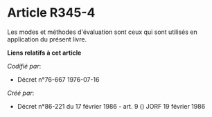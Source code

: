 # Article R345-4

Les modes et méthodes d'évaluation sont ceux qui sont utilisés en application du présent livre.

**Liens relatifs à cet article**

_Codifié par_:

  - Décret n°76-667 1976-07-16

_Créé par_:

  - Décret n°86-221 du 17 février 1986 - art. 9 () JORF 19 février 1986
